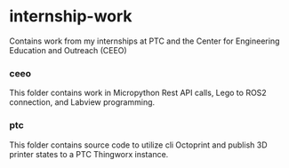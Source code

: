 # internship-work
Contains work from my internships at PTC and the Center for Engineering Education and Outreach (CEEO) 

### ceeo
This folder contains work in Micropython Rest API calls, Lego to ROS2 connection, and Labview programming.

### ptc
This folder contains source code to utilize cli Octoprint and publish 3D printer states to a PTC Thingworx instance.
